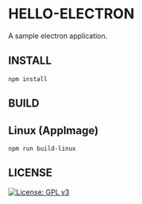 # HELLO-ELECTRON

A sample electron application.

## INSTALL

```
npm install
```

## BUILD

## Linux (AppImage)

```
npm run build-linux
```

## LICENSE

[![License: GPL v3](https://img.shields.io/badge/License-GPLv3-blue.svg)](https://www.gnu.org/licenses/gpl-3.0)
